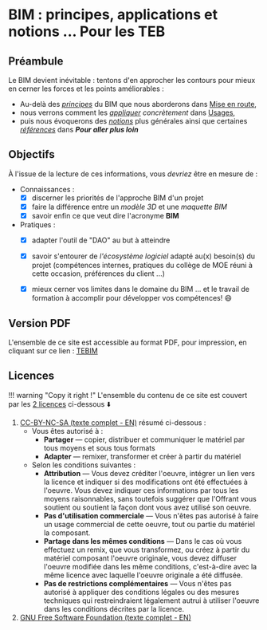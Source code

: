 #  BIM : principes, applications et notions ... Pour les TEB

## Préambule

Le BIM devient inévitable : tentons d'en approcher les contours pour mieux en cerner les forces et les points améliorables :

- Au-delà des <u>_principes_</u> du BIM que nous aborderons dans [Mise en route][1],
- nous verrons comment les _<u>appliquer</u> concrètement_ dans [Usages][2],
- puis nous évoquerons des [_notions_][3] plus générales ainsi que certaines [_références_][4] dans **_Pour aller plus loin_**


[1]: ./howtos/index-howtos.md
[2]: ./guides/index-guides.md
[3]: ./notions/index-notions.md
[4]: ./references/index-references.md



## Objectifs
À l'issue de la lecture de ces informations, vous _devriez_ être en mesure de :

* Connaissances :
    * [x] discerner les priorités de l'approche BIM d'un projet
    * [x] faire la différence entre un _modèle 3D_ et une _maquette BIM_
    * [x] savoir enfin ce que veut dire l'acronyme **BIM**
* Pratiques :
    * [x] adapter l'outil de "DAO" au but à atteindre
    * [x] savoir s'entourer de _l'écosystème logiciel_ adapté au(x) besoin(s) du projet (compétences internes, pratiques du collège de MOE réuni à cette occasion, préférences du client ...)
    * [x] mieux cerner vos limites dans le domaine du BIM ... et le travail de formation à accomplir pour développer vos compétences! :smile:



## Version PDF

L'ensemble de ce site est accessible au format PDF, pour impression, en cliquant sur ce lien : [TEBIM](/pdf/TEBIM.pdf)

## Licences

!!! warning "Copy it right !"
    L'ensemble du contenu de ce site est couvert par les <u>2 licences</u> ci-dessous :arrow_down:
    

1. [CC-BY-NC-SA (texte complet - EN)][5] résumé ci-dessous : 
    - Vous êtes autorisé à :
        - **Partager** — copier, distribuer et communiquer le matériel par tous moyens et sous tous formats 
        - **Adapter** — remixer, transformer et créer à partir du matériel 
    - Selon les conditions suivantes :
        - **Attribution** — Vous devez créditer l'oeuvre, intégrer un lien vers la licence et indiquer si des modifications ont été effectuées à l'oeuvre. Vous devez indiquer ces informations par tous les moyens raisonnables, sans toutefois suggérer que l'Offrant vous soutient ou soutient la façon dont vous avez utilisé son oeuvre. 
        - **Pas d'utilisation commerciale** — Vous n'êtes pas autorisé à faire un usage commercial de cette oeuvre, tout ou partie du matériel la composant. 
        - **Partage dans les mêmes conditions** — Dans le cas où vous effectuez un remix, que vous transformez, ou créez à partir du matériel composant l'oeuvre originale, vous devez diffuser l'oeuvre modifiée dans les même conditions, c'est-à-dire avec la même licence avec laquelle l'oeuvre originale a été diffusée. 
        - **Pas de restrictions complémentaires** — Vous n'êtes pas autorisé à appliquer des conditions légales ou des mesures techniques qui restreindraient légalement autrui à utiliser l'oeuvre dans les conditions décrites par la licence. 
2. [GNU Free Software Foundation (texte complet - EN)][6]

[5]: ./cc-by-nc-sa.md
[6]: ./common_gfdl1.2_i.md
